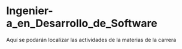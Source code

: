 # Ingenier-a_en_Desarrollo_de_Software
Aquí se podarán localizar las actividades de la materias de la carrera
